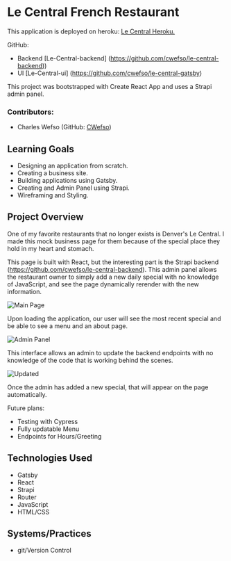 # Le Central French Restaurant

  This application is deployed on heroku: [Le Central Heroku.](https://le-central-restaurant.herokuapp.com/)

GitHub: 
- Backend [Le-Central-backend] (https://github.com/cwefso/le-central-backend))
- UI [Le-Central-ui] (https://github.com/cwefso/le-central-gatsby)

This project was bootstrapped with Create React App and uses a Strapi admin panel.
   

### Contributors:
  - Charles Wefso (GitHub: [CWefso](https://github.com/cwefso))

## Learning Goals
  - Designing an application from scratch.
  - Creating a business site.
  - Building applications using Gatsby.
  - Creating and Admin Panel using Strapi.
  - Wireframing and Styling.

## Project Overview
  One of my favorite restaurants that no longer exists is Denver's Le Central. I made this mock business page for them because of the special place they hold in my heart and stomach. 
  
  This page is built with React, but the interesting part is the Strapi backend (https://github.com/cwefso/le-central-backend). This admin panel allows the restaurant owner to simply add a new daily special with no knowledge of JavaScript, and see the page dynamically rerender with the new information.


![Main Page](https://i.imgur.com/Cmmfaoe.png?1)

  Upon loading the application, our user will see the most recent special and be able to see a menu and an about page. 
  
![Admin Panel](https://i.imgur.com/WvYq7Gg.png?1)

  This interface allows an admin to update the backend endpoints with no knowledge of the code that is working behind the scenes.

![Updated](https://i.imgur.com/2GrulNQ.png?1)

  Once the admin has added a new special, that will appear on the page automatically.

Future plans:

- Testing with Cypress
- Fully updatable Menu
- Endpoints for Hours/Greeting

## Technologies Used
  - Gatsby
  - React
  - Strapi
  - Router
  - JavaScript
  - HTML/CSS

## Systems/Practices
  - git/Version Control
